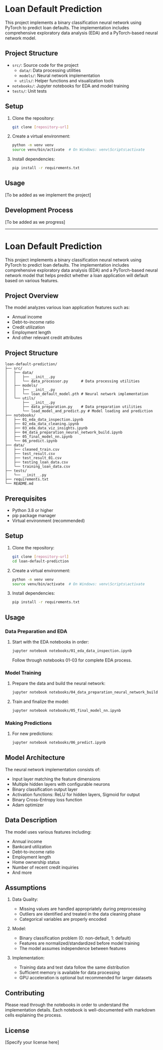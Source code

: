 # Loan Default Prediction

This project implements a binary classification neural network using PyTorch to predict loan defaults. The implementation includes comprehensive exploratory data analysis (EDA) and a PyTorch-based neural network model.

## Project Structure
- `src/`: Source code for the project
  - `data/`: Data processing utilities
  - `models/`: Neural network implementation
  - `utils/`: Helper functions and visualization tools
- `notebooks/`: Jupyter notebooks for EDA and model training
- `tests/`: Unit tests

## Setup

1. Clone the repository:
    ```bash
    git clone [repository-url]
    ```

2. Create a virtual environment:
    ```bash
    python -m venv venv
    source venv/bin/activate  # On Windows: venv\Scripts\activate
    ```

3. Install dependencies:
    ```bash
    pip install -r requirements.txt
    ```

## Usage
[To be added as we implement the project]

## Development Process
[To be added as we progress]


------

# Loan Default Prediction

This project implements a binary classification neural network using PyTorch to predict loan defaults. The implementation includes comprehensive exploratory data analysis (EDA) and a PyTorch-based neural network model that helps predict whether a loan application will default based on various features.

## Project Overview

The model analyzes various loan application features such as:
- Annual income
- Debt-to-income ratio
- Credit utilization
- Employment length
- And other relevant credit attributes

## Project Structure

```
loan-default-prediction/
├── src/
│   ├── data/
│   │   ├── __init__.py
│   │   └── data_processor.py      # Data processing utilities
│   ├── models/
│   │   ├── __init__.py
│   │   └── loan_default_model.pth # Neural network implementation
│   └── utils/
│       ├── __init__.py
│       ├── data_preparation.py    # Data preparation utilities
│       └── load_model_and_predict.py # Model loading and prediction
├── notebooks/
│   ├── 01_eda_data_inspection.ipynb
│   ├── 02_eda_data_cleaning.ipynb
│   ├── 03_eda_data_viz_insights.ipynb
│   ├── 04_data_preparation_neural_network_build.ipynb
│   ├── 05_final_model_nn.ipynb
│   └── 06_predict.ipynb
├── data/
│   ├── cleaned_train.csv
│   ├── test_result.csv
│   ├── test_result_01.csv
│   ├── testing_loan_data.csv
│   └── training_loan_data.csv
├── tests/
│   └── __init__.py
├── requirements.txt
└── README.md
```

## Prerequisites

- Python 3.8 or higher
- pip package manager
- Virtual environment (recommended)

## Setup

1. Clone the repository:
    ```bash
    git clone [repository-url]
    cd loan-default-prediction
    ```

2. Create a virtual environment:
    ```bash
    python -m venv venv
    source venv/bin/activate  # On Windows: venv\Scripts\activate
    ```

3. Install dependencies:
    ```bash
    pip install -r requirements.txt
    ```

## Usage

### Data Preparation and EDA
1. Start with the EDA notebooks in order:
    ```bash
    jupyter notebook notebooks/01_eda_data_inspection.ipynb
    ```
   Follow through notebooks 01-03 for complete EDA process.

### Model Training
1. Prepare the data and build the neural network:
    ```bash
    jupyter notebook notebooks/04_data_preparation_neural_network_build.ipynb
    ```

2. Train and finalize the model:
    ```bash
    jupyter notebook notebooks/05_final_model_nn.ipynb
    ```

### Making Predictions
1. For new predictions:
    ```bash
    jupyter notebook notebooks/06_predict.ipynb
    ```

## Model Architecture

The neural network implementation consists of:
- Input layer matching the feature dimensions
- Multiple hidden layers with configurable neurons
- Binary classification output layer
- Activation functions: ReLU for hidden layers, Sigmoid for output
- Binary Cross-Entropy loss function
- Adam optimizer

## Data Description

The model uses various features including:
- Annual income
- Bankcard utilization
- Debt-to-income ratio
- Employment length
- Home ownership status
- Number of recent credit inquiries
- And more

## Assumptions

1. Data Quality:
   - Missing values are handled appropriately during preprocessing
   - Outliers are identified and treated in the data cleaning phase
   - Categorical variables are properly encoded

2. Model:
   - Binary classification problem (0: non-default, 1: default)
   - Features are normalized/standardized before model training
   - The model assumes independence between features

3. Implementation:
   - Training data and test data follow the same distribution
   - Sufficient memory is available for data processing
   - GPU acceleration is optional but recommended for larger datasets

## Contributing

Please read through the notebooks in order to understand the implementation details. Each notebook is well-documented with markdown cells explaining the process.

## License

[Specify your license here]